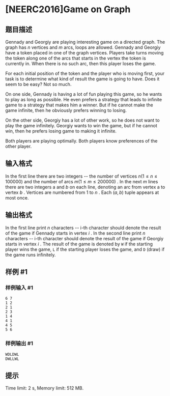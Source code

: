 # [NEERC2016]Game on Graph

## 题目描述



Gennady and Georgiy are playing interesting game on a directed graph. The graph has $n$ vertices and $m$ arcs, loops are allowed. Gennady and Georgiy have a token placed in one of the graph vertices. Players take turns moving the token along one of the arcs that starts in the vertex the token is currently in. When there is no such arc, then this player loses the game.

For each initial position of the token and the player who is moving first, your task is to determine what kind of result the game is going to have. Does it seem to be easy? Not so much.

On one side, Gennady is having a lot of fun playing this game, so he wants to play as long as possible. He even prefers a strategy that leads to infinite game to a strategy that makes him a winner. But if he cannot make the game infinite, then he obviously prefers winning to losing.

On the other side, Georgiy has a lot of other work, so he does not want to play the game infinitely. Georgiy wants to win the game, but if he cannot win, then he prefers losing game to making it infinite.

Both players are playing optimally. Both players know preferences of the other player.



## 输入格式



In the first line there are two integers -- the number of vertices $n (1 \le n \le 100 000)$ and the number of arcs $m (1 \le m \le 200 000)$ . In the next $m$ lines there are two integers a and $b$ on each line, denoting an arc from vertex a to vertex $b$ . Vertices are numbered from $1$ to $n$ . Each $(a , b)$ tuple appears at most once.



## 输出格式



In the first line print $n$ characters -- i-th character should denote the result of the game if Gennady starts in vertex $i$ . In the second line print $n$ characters -- i-th character should denote the result of the game if Georgiy starts in vertex $i$ . The result of the game is denoted by `W` if the starting player wins the game, `L` if the starting player loses the game, and `D` (draw) if the game runs infinitely.



## 样例 #1

### 样例输入 #1
```
6 7
1 2
2 1
2 3
1 4
4 1
4 5
5 6
```

### 样例输出 #1

```
WDLDWL
DWLLWL
```

## 提示

Time limit: 2 s, Memory limit: 512 MB. 


